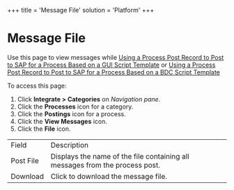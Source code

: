 +++
title = 'Message File'
solution = 'Platform'
+++

# Message File

<div class="use">

Use this page to view messages while [Using a Process Post Record to
Post to SAP for a Process Based on a GUI Script
Template](../Use_Cases/Post_Data_for_a_Process_Based_on_a_GUI_Script_Template.htm)
or [Using a Process Post Record to Post to SAP for a Process Based on a
BDC Script
Template](../Use_Cases/Post_Data_for_a_Process_Based_on_a_BDC_Script_Template.htm)

</div>

To access this page:

1.  Click <span style="font-weight: bold;">Integrate \>
    </span>**Categories** on *Navigation pane*.
2.  Click the **Processes** icon for a category.
3.  Click the **Postings** icon for a process.
4.  Click the **View Messages** icon.
5.  Click the <span style="font-weight: bold;">File</span>
icon.

|           |                                                                              |
| --------- | ---------------------------------------------------------------------------- |
| Field     | Description                                                                  |
| Post File | Displays the name of the file containing all messages from the process post. |
| Download  | Click to download the message file.                                          |
